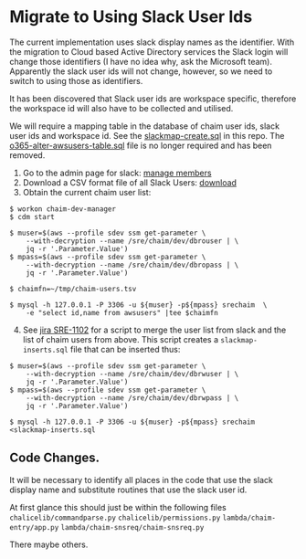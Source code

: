 # Migrate to Using Slack User Ids
The current implementation uses slack display names as the identifier. With
the migration to Cloud based Active Directory services the Slack login will
change those identifiers (I have no idea why, ask the Microsoft team).
Apparently the slack user ids will not change, however, so we need to
switch to using those as identifiers.

It has been discovered that Slack user ids are workspace specific,
therefore the workspace id will also have to be collected and utilised.

We will require a mapping table in the database of chaim user ids, slack
user ids and workspace id.  See the [slackmap-create.sql](slackmap-create.sql) in this
repo. The [o365-alter-awsusers-table.sql](o365-alter-awsusers-table.sql)
file is no longer required and has been removed.

1. Go to the admin page for slack: [manage
   members](img/slack-manage-members.png "manage members")
2. Download a CSV format file of all Slack Users:
   [download](img/slack-download-users.png "download user list")
3. Obtain the current chaim user list:
```
$ workon chaim-dev-manager
$ cdm start

$ muser=$(aws --profile sdev ssm get-parameter \
    --with-decryption --name /sre/chaim/dev/dbrouser | \
    jq -r '.Parameter.Value')
$ mpass=$(aws --profile sdev ssm get-parameter \
    --with-decryption --name /sre/chaim/dev/dbropass | \
    jq -r '.Parameter.Value')

$ chaimfn=~/tmp/chaim-users.tsv

$ mysql -h 127.0.0.1 -P 3306 -u ${muser} -p${mpass} srechaim  \
    -e "select id,name from awsusers" |tee $chaimfn
```
4. See [jira SRE-1102](https://jira.bgchtest.info/browse/SRE-1102) for a
   script to merge the user list from slack and the list of chaim users
   from above.  This script creates a `slackmap-inserts.sql` file that can
   be inserted thus:
```
$ muser=$(aws --profile sdev ssm get-parameter \
    --with-decryption --name /sre/chaim/dev/dbrwuser | \
    jq -r '.Parameter.Value')
$ mpass=$(aws --profile sdev ssm get-parameter \
    --with-decryption --name /sre/chaim/dev/dbrwpass | \
    jq -r '.Parameter.Value')

$ mysql -h 127.0.0.1 -P 3306 -u ${muser} -p${mpass} srechaim <slackmap-inserts.sql
```





## Code Changes.
It will be necessary to identify all places in the code that use the slack
display name and substitute routines that use the slack user id.

At first glance this should just be within the following files
`chalicelib/commandparse.py`
`chalicelib/permissions.py`
`lambda/chaim-entry/app.py`
`lambda/chaim-snsreq/chaim-snsreq.py`

There maybe others.

[modeline]: # ( vim: set ft=markdown tw=74 fenc=utf-8 spell spl=en_gb mousemodel=popup: )
